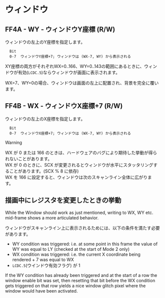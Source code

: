 # ウィンドウ

## FF4A - WY - ウィンドウY座標 (R/W)

ウィンドウの左上のY座標を指定します。

```
  Bit
  0-7  ウィンドウY座標+7; ウィンドウは (WX-7, WY) から表示される
```

XY座標の両方がそれぞれWX=0..166、WY=0..143の範囲にあるときに、ウィンドウが有効(`LCDC.5`)ならウィンドウが画面に表示されます。

WX=7、WY=0の場合、ウィンドウは画面の左上に配置され、背景を完全に覆います。

## FF4B - WX - ウィンドウX座標+7 (R/W)

ウィンドウの左上のX座標を指定します。

```
  Bit
  0-7  ウィンドウX座標+7; ウィンドウは (WX-7, WY) から表示される
```

> [!WARNING]
> WX が 0 または 166 のときは、ハードウェアのバグにより期待した挙動が得られないことがあります。  
> WX が 0 のときに、SCX が変更されるとウィンドウが水平にスタッタリングすることがあります。(SCX % 8 に依存)  
> WX を 166 に設定すると、ウィンドウは次のスキャンライン全体に広がります。

## 描画中にレジスタを変更したときの挙動

While the Window should work as just mentioned, writing to WX, WY etc. mid-frame shows a more articulated behavior.

ウィンドウがスキャンライン上に表示されるためには、以下の条件を満たす必要があります。

- WY condition was triggered: i.e. at some point in this frame the value of WY was equal to LY (checked at the start of Mode 2 only)
- WX condition was triggered: i.e. the current X coordinate being rendered + 7 was equal to WX
- `LCDC.5`(ウインドウ有効フラグ) が 1

If the WY condition has already been triggered and at the start of a row the window enable bit was set, then resetting that bit before the WX condition gets triggered on that row yields a nice window glitch pixel where the window would have been activated.
